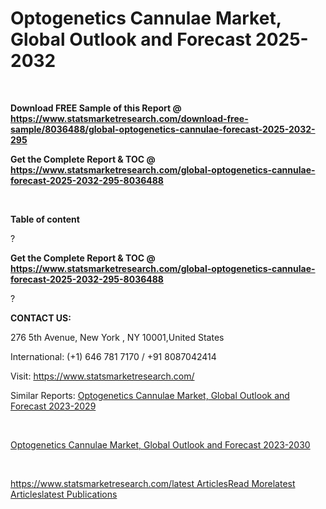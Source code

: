<h1>Optogenetics Cannulae Market, Global Outlook and Forecast 2025-2032</h1><br/><p><strong>Download FREE Sample of this Report @ <a href="https://www.statsmarketresearch.com/download-free-sample/8036488/global-optogenetics-cannulae-forecast-2025-2032-295">https://www.statsmarketresearch.com/download-free-sample/8036488/global-optogenetics-cannulae-forecast-2025-2032-295</a></strong></p>
 
 
 
 <div><b>Get the Complete Report & TOC @ <a href="https://www.statsmarketresearch.com/global-optogenetics-cannulae-forecast-2025-2032-295-8036488">https://www.statsmarketresearch.com/global-optogenetics-cannulae-forecast-2025-2032-295-8036488</a></b></div>
 
 
 
 <p><br />
 
 <b>Table of content</b></p>
 
 
 
 <p>? </p>
 
 
 
 <div><b>Get the Complete Report & TOC @ <a href="https://www.statsmarketresearch.com/global-optogenetics-cannulae-forecast-2025-2032-295-8036488">https://www.statsmarketresearch.com/global-optogenetics-cannulae-forecast-2025-2032-295-8036488</a></b></div>
 
 
 
 <p>? </p>
 
 
 
 <p><b>CONTACT US:</b><br />
 
 276 5th Avenue, New York , NY 10001,United States<br />
 
 International: (+1) 646 781 7170 / +91 8087042414<br />
 
 Visit: <a href="https://www.statsmarketresearch.com/">https://www.statsmarketresearch.com/</a><br />
 
 Similar Reports: <a href="https://www.statsmarketresearch.com/global-optogenetics-cannulae-forecast-2025-2032-295-8036488">Optogenetics Cannulae Market, Global Outlook and Forecast 2023-2029</a><br />
 
 <br />
 
 <a href="https://www.statsmarketresearch.com/global-optogenetics-cannulae-forecast-2025-2032-295-8036488">Optogenetics Cannulae Market, Global Outlook and Forecast 2023-2030</a><br />
 
 <br />
 
 <a href="https://gyeongbokgung.com">https://www.statsmarketresearch.com/</a><a href="https://hallyeomaritime.com">latest Articles</a><a href="https://jingwansa.com">Read More</a><a href="https://nguoiviet.jp/">latest Articles</a><a href="https://www.intelmarketresearch.com/">latest Publications</a></p>